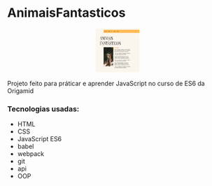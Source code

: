 # AnimaisFantasticos

<div style="margin: 0 auto; text-align: center">
  <img style="width: 100px; height: 100px" src="Screenshot_1.png" alt="light mode">
</div>

Projeto feito para práticar e aprender JavaScript no curso de ES6 da Origamid

### Tecnologias usadas:
- HTML
- CSS
- JavaScript ES6
- babel
- webpack
- git
- api
- OOP
